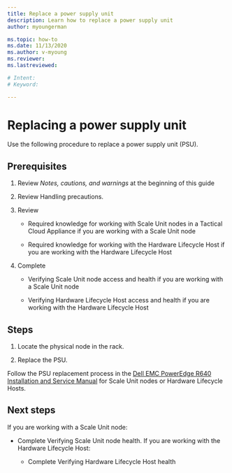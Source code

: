 ```yaml
---
title: Replace a power supply unit
description: Learn how to replace a power supply unit
author: myoungerman

ms.topic: how-to
ms.date: 11/13/2020
ms.author: v-myoung
ms.reviewer: 
ms.lastreviewed: 

# Intent: 
# Keyword: 

---
```


# Replacing a power supply unit

Use the following procedure to replace a power supply unit (PSU).

## Prerequisites

1.  Review *Notes, cautions, and warnings* at the beginning of this
    guide

2.  Review Handling precautions.

3.  Review

    -   Required knowledge for working with Scale Unit nodes in a
    Tactical Cloud
    Appliance if you are working with a Scale Unit node

    -   Required knowledge for working with the Hardware Lifecycle Host if you are working with the Hardware Lifecycle Host

4.  Complete

    -   Verifying Scale Unit node access and health if you are working with a Scale Unit node

    -   Verifying Hardware Lifecycle Host access and
        health if you are working with the Hardware Lifecycle Host

## Steps

1.  Locate the physical node in the rack.

2.  Replace the PSU.

Follow the PSU replacement process in the [Dell EMC PowerEdge R640
Installation and Service
Manual](https://www.dell.com/support/manuals/us/en/04/poweredge-r640/per640_ism_pub/dell-emc-poweredge-r640-overview?guid=guid-f39be9ba-158c-45e3-b8b1-f07bb750d6d4)
for Scale Unit nodes or Hardware Lifecycle Hosts.

## Next steps

If you are working with a Scale Unit node:

-   Complete Verifying Scale Unit node
    health. If you are
    working with the Hardware Lifecycle Host:

    -   Complete Verifying Hardware Lifecycle Host health
    
